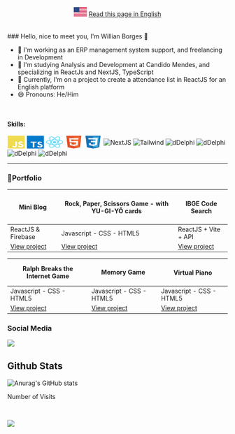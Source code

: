 <div align= "center">
  <img  alt="English" height="21" width="30" src="https://github.com/WBorges1984/icons/blob/main/Bandeiras/eua-qd.png?raw=true">
<a href="https://github.com/WBorges1984"><span>Read this page in English</span></a>
  </br></br></br>
</div> 
### Hello, nice to meet you, I'm Willian Borges 👋


- 🔭 I'm working as an ERP management system support, and freelancing in Development
- 🌱 I'm studying Analysis and Development at Candido Mendes, and specializing in ReactJs and NextJS, TypeScript
- 🥇 Currently, I'm on a project to create a attendance list in ReactJS for an English platform
- 😄 Pronouns: He/Him
<div style="display: inline_block"><br>
  <h4>Skills:</h4>
  <img align="center" alt="Rafa-Js" height="30" width="40" src="https://raw.githubusercontent.com/devicons/devicon/master/icons/javascript/javascript-plain.svg">
  <img align="center" alt="Rafa-Ts" height="30" width="40" src="https://raw.githubusercontent.com/devicons/devicon/master/icons/typescript/typescript-plain.svg">
  <img align="center" alt="Rafa-React" height="30" width="40" src="https://raw.githubusercontent.com/devicons/devicon/master/icons/react/react-original.svg">
  <img align="center" alt="Rafa-HTML" height="30" width="40" src="https://raw.githubusercontent.com/devicons/devicon/master/icons/html5/html5-original.svg">
  <img align="center" alt="Rafa-CSS" height="30" width="40" src="https://raw.githubusercontent.com/devicons/devicon/master/icons/css3/css3-original.svg">
  <img align="center" alt="NextJS" height="30" width="40" src="https://www.datocms-assets.com/75941/1657707878-nextjs_logo.png">
  <img align="center" alt="Tailwind" height="30" width="90" src="https://encrypted-tbn0.gstatic.com/images?q=tbn:ANd9GcT017OY1kOdvdn-MZkgVZG_xSz-x95RYMtGbg&usqp=CAU">
  <img align="center" alt="dDelphi" height="30" width="40" src="https://d2ohlsp9gwqc7h.cloudfront.net/images/logos/logo-page/delphi-logo-1024.png">
  <img align="center" alt="dDelphi" height="30" width="40" src="https://getbootstrap.com/docs/5.3/assets/brand/bootstrap-logo-shadow.png">
  <img align="center" alt="dDelphi" height="30" width="40" src="https://mui.com/static/logo.png">
  <img align="center" alt="dDelphi" height="60" width="80" src="https://storage.googleapis.com/cms-storage-bucket/ec64036b4eacc9f3fd73.svg">
</div>
<hr>
<h3>💼<strong>Portfolio</strong></h3>

| Mini Blog|<h4>Rock, Paper, Scissors Game - with YU-GI-YÔ cards</h4> | IBGE Code Search |
| --- | --- | ---|
| ReactJS & Firebase |Javascript - CSS - HTML5|  ReactJS + Vite + API |
|<a href="https://miniblog-taupe.vercel.app/login" target="_blank">View project</a>|<a href="https://js-yugioh-assets-three.vercel.app/" target="_blank">View project</a>|<a href="https://pesquisa-cod-ibge.vercel.app/" target="_blank">View project</a>|

|Ralph Breaks the Internet Game|Memory Game| <h4>Virtual Piano</h4> |
| --- | --- | ---|
|Javascript - CSS - HTML5|Javascript - CSS - HTML5| Javascript - CSS - HTML5 |
|<a href="https://detona-ralph-one.vercel.app/" target="_blank">View project</a>|<a href="https://memory-game-indol-ten.vercel.app/" target="_blank">View project</a>| <a href="https://vercel.com/wborges1984/piano-simulator" target="_blank">View project</a> |

### <h3>Social Media</h3>
<div style="align: "center">
<a href="https://www.linkedin.com//in/willian-borges-60b7b068" target="_blank"><img src="https://img.shields.io/badge/-LinkedIn-%230077B5?style=for-the-badge&logo=linkedin&logoColor=white" target="_blank"></a> 
</div>


## Github Stats
![Anurag's GitHub stats](https://github-readme-stats.vercel.app/api?username=WBorges1984&show_icons=true&theme=radical)
</br>
<p align="left">Number of Visits</p>
</br>
<p align="left"> <img align="left" src="https://profile-counter.glitch.me/WBorges1984/count.svg" /></p>

